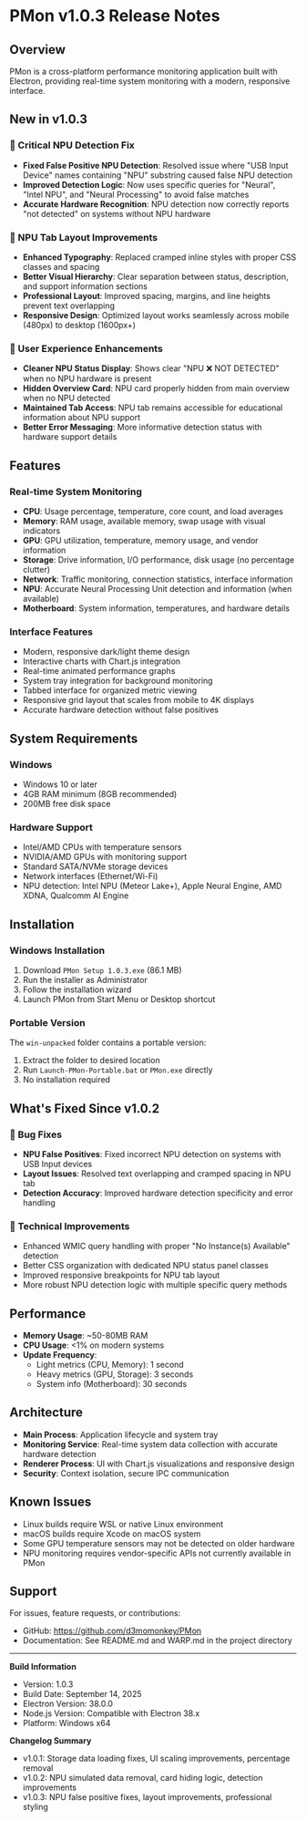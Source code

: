 # PMon v1.0.3 Release Notes

## Overview
PMon is a cross-platform performance monitoring application built with Electron, providing real-time system monitoring with a modern, responsive interface.

## New in v1.0.3

### 🔧 Critical NPU Detection Fix
- **Fixed False Positive NPU Detection**: Resolved issue where "USB Input Device" names containing "NPU" substring caused false NPU detection
- **Improved Detection Logic**: Now uses specific queries for "Neural", "Intel NPU", and "Neural Processing" to avoid false matches
- **Accurate Hardware Recognition**: NPU detection now correctly reports "not detected" on systems without NPU hardware

### 🎨 NPU Tab Layout Improvements
- **Enhanced Typography**: Replaced cramped inline styles with proper CSS classes and spacing
- **Better Visual Hierarchy**: Clear separation between status, description, and support information sections
- **Professional Layout**: Improved spacing, margins, and line heights prevent text overlapping
- **Responsive Design**: Optimized layout works seamlessly across mobile (480px) to desktop (1600px+)

### 📱 User Experience Enhancements
- **Cleaner NPU Status Display**: Shows clear "NPU ❌ NOT DETECTED" when no NPU hardware is present
- **Hidden Overview Card**: NPU card properly hidden from main overview when no NPU detected
- **Maintained Tab Access**: NPU tab remains accessible for educational information about NPU support
- **Better Error Messaging**: More informative detection status with hardware support details

## Features

### Real-time System Monitoring
- **CPU**: Usage percentage, temperature, core count, and load averages
- **Memory**: RAM usage, available memory, swap usage with visual indicators
- **GPU**: GPU utilization, temperature, memory usage, and vendor information
- **Storage**: Drive information, I/O performance, disk usage (no percentage clutter)
- **Network**: Traffic monitoring, connection statistics, interface information
- **NPU**: Accurate Neural Processing Unit detection and information (when available)
- **Motherboard**: System information, temperatures, and hardware details

### Interface Features
- Modern, responsive dark/light theme design
- Interactive charts with Chart.js integration
- Real-time animated performance graphs
- System tray integration for background monitoring
- Tabbed interface for organized metric viewing
- Responsive grid layout that scales from mobile to 4K displays
- Accurate hardware detection without false positives

## System Requirements

### Windows
- Windows 10 or later
- 4GB RAM minimum (8GB recommended)
- 200MB free disk space

### Hardware Support
- Intel/AMD CPUs with temperature sensors
- NVIDIA/AMD GPUs with monitoring support
- Standard SATA/NVMe storage devices
- Network interfaces (Ethernet/Wi-Fi)
- NPU detection: Intel NPU (Meteor Lake+), Apple Neural Engine, AMD XDNA, Qualcomm AI Engine

## Installation

### Windows Installation
1. Download `PMon Setup 1.0.3.exe` (86.1 MB)
2. Run the installer as Administrator
3. Follow the installation wizard
4. Launch PMon from Start Menu or Desktop shortcut

### Portable Version
The `win-unpacked` folder contains a portable version:
1. Extract the folder to desired location
2. Run `Launch-PMon-Portable.bat` or `PMon.exe` directly
3. No installation required

## What's Fixed Since v1.0.2

### 🐛 Bug Fixes
- **NPU False Positives**: Fixed incorrect NPU detection on systems with USB Input devices
- **Layout Issues**: Resolved text overlapping and cramped spacing in NPU tab
- **Detection Accuracy**: Improved hardware detection specificity and error handling

### 🔧 Technical Improvements
- Enhanced WMIC query handling with proper "No Instance(s) Available" detection
- Better CSS organization with dedicated NPU status panel classes
- Improved responsive breakpoints for NPU tab layout
- More robust NPU detection logic with multiple specific query methods

## Performance
- **Memory Usage**: ~50-80MB RAM
- **CPU Usage**: <1% on modern systems
- **Update Frequency**: 
  - Light metrics (CPU, Memory): 1 second
  - Heavy metrics (GPU, Storage): 3 seconds
  - System info (Motherboard): 30 seconds

## Architecture
- **Main Process**: Application lifecycle and system tray
- **Monitoring Service**: Real-time system data collection with accurate hardware detection
- **Renderer Process**: UI with Chart.js visualizations and responsive design
- **Security**: Context isolation, secure IPC communication

## Known Issues
- Linux builds require WSL or native Linux environment
- macOS builds require Xcode on macOS system
- Some GPU temperature sensors may not be detected on older hardware
- NPU monitoring requires vendor-specific APIs not currently available in PMon

## Support
For issues, feature requests, or contributions:
- GitHub: https://github.com/d3momonkey/PMon
- Documentation: See README.md and WARP.md in the project directory

---

**Build Information**
- Version: 1.0.3
- Build Date: September 14, 2025
- Electron Version: 38.0.0
- Node.js Version: Compatible with Electron 38.x
- Platform: Windows x64

**Changelog Summary**
- v1.0.1: Storage data loading fixes, UI scaling improvements, percentage removal
- v1.0.2: NPU simulated data removal, card hiding logic, detection improvements  
- v1.0.3: NPU false positive fixes, layout improvements, professional styling